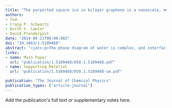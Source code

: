```yaml
---
title: "The purported square ice in bilayer graphene is a nanoscale, monolayer object"
authors:
- Tod
- Craig P. Schwartz
- Keith V. Lawler
- David Prendergast
date: "2019-06-21T00:00:00Z"
doi: "10.1063/1.5109468"
abstract: "<jats:p>The phase diagram of water is complex, and interfacial effects can stabilize unusual structures at the nanoscale. Here, we employ bond order accelerated molecular dynamics simulations to show that upon encapsulation within bilayer graphene, water can spontaneously adopt a two-dimensional (monomolecular) layer of “square ice” at ambient conditions, instead of an encapsulated water droplet. Free energy calculations show that this motif is thermodynamically stable up to diameters of approximately 15 nm due to enhanced hydrogen bonding and favorable binding to the graphene sheets. Entropic losses due to solidification and reduced graphene–graphene binding enthalpy are opposing thermodynamic forces that conspire to limit the maximum size, but modification of any of these thermodynamic factors should change the range of stability. Simulated core-level spectroscopy reveals unambiguous orientation dependent signatures of square ice that should be discernable in experiments.</jats:p>"
links:
- name: Main Paper
  url: "publication/1.5109468/050.1.5109468.pdf" 
- name: Supporting Material
  url: "publication/1.5109468/050.1.5109468-sm.pdf" 

publication: "The Journal of Chemical Physics"
publication_types: ["article-journal"]
---
```


Add the publication's full text or supplementary notes here.
